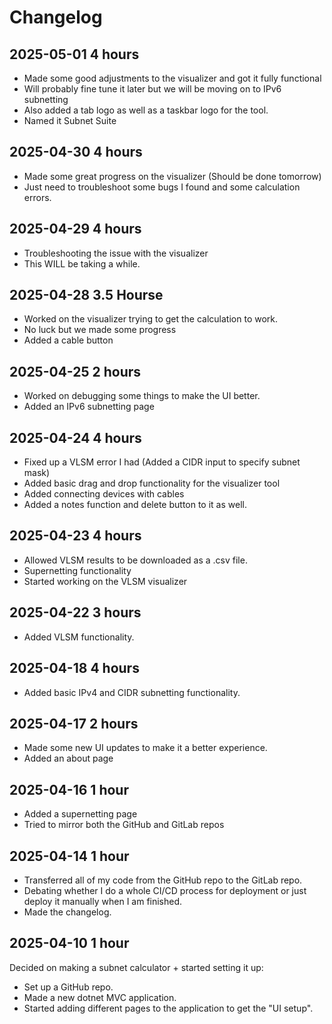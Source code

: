 # Changelog

## 2025-05-01 4 hours
- Made some good adjustments to the visualizer and got it fully functional
- Will probably fine tune it later but we will be moving on to IPv6 subnetting
- Also added a tab logo as well as a taskbar logo for the tool.
- Named it Subnet Suite

## 2025-04-30 4 hours
- Made some great progress on the visualizer (Should be done tomorrow)
- Just need to troubleshoot some bugs I found and some calculation errors.

## 2025-04-29 4 hours
- Troubleshooting the issue with the visualizer
- This WILL be taking a while.

## 2025-04-28 3.5 Hourse
- Worked on the visualizer trying to get the calculation to work.
- No luck but we made some progress
- Added a cable button

## 2025-04-25 2 hours
- Worked on debugging some things to make the UI better.
- Added an IPv6 subnetting page

## 2025-04-24 4 hours
- Fixed up a VLSM error I had (Added a CIDR input to specify subnet mask)
- Added basic drag and drop functionality for the visualizer tool
- Added connecting devices with cables
- Added a notes function and delete button to it as well.

## 2025-04-23 4 hours
- Allowed VLSM results to be downloaded as a .csv file.
- Supernetting functionality
- Started working on the VLSM visualizer

## 2025-04-22 3 hours
- Added VLSM functionality.

## 2025-04-18 4 hours
- Added basic IPv4 and CIDR subnetting functionality.

## 2025-04-17 2 hours
- Made some new UI updates to make it a better experience.
- Added an about page

## 2025-04-16 1 hour
- Added a supernetting page
- Tried to mirror both the GitHub and GitLab repos

## 2025-04-14 1 hour
- Transferred all of my code from the GitHub repo to the GitLab repo.
- Debating whether I do a whole CI/CD process for deployment or just deploy it manually when I am finished.
- Made the changelog.

## 2025-04-10 1 hour
Decided on making a subnet calculator + started setting it up:
- Set up a GitHub repo.
- Made a new dotnet MVC application.
- Started adding different pages to the application to get the "UI setup".